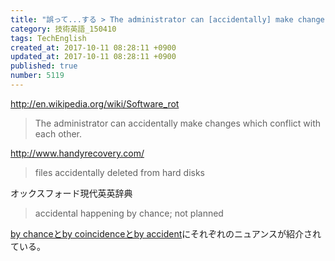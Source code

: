 ```yaml
---
title: "誤って...する > The administrator can [accidentally] make changes which conflict with each other."
category: 技術英語_150410
tags: TechEnglish
created_at: 2017-10-11 08:28:11 +0900
updated_at: 2017-10-11 08:28:11 +0900
published: true
number: 5119
---
```


http://en.wikipedia.org/wiki/Software_rot

> The administrator can accidentally make changes which conflict with each other.

http://www.handyrecovery.com/
> files accidentally deleted from hard disks 

オックスフォード現代英英辞典
> accidental
> happening by chance; not planned

[by chanceとby coincidenceとby accident](http://soudan1.biglobe.ne.jp/qa2377273.html)にそれぞれのニュアンスが紹介されている。




